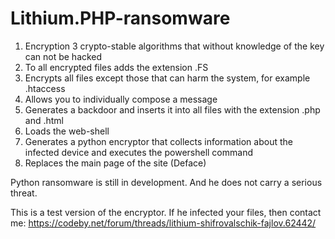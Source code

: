 # Lithium.PHP-ransomware
1. Encryption 3 crypto-stable algorithms that without knowledge of the key can not be hacked
2. To all encrypted files adds the extension .FS
3. Encrypts all files except those that can harm the system, for example .htaccess
4. Allows you to individually compose a message
5. Generates a backdoor and inserts it into all files with the extension .php and .html
6. Loads the web-shell
7. Generates a python encryptor that collects information about the infected device and executes the powershell command
8. Replaces the main page of the site (Deface)

Python ransomware is still in development. And he does not carry a serious threat.

This is a test version of the encryptor.
If he infected your files, then contact me: https://codeby.net/forum/threads/lithium-shifrovalschik-fajlov.62442/

